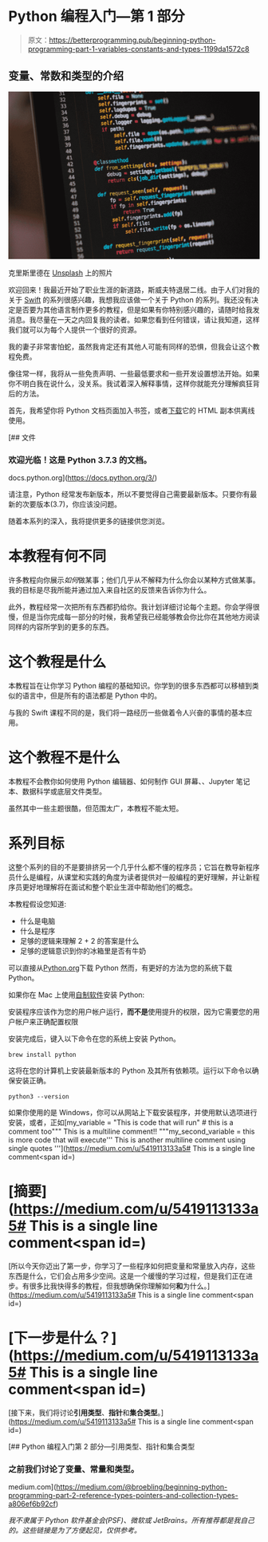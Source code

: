 # Python 编程入门—第 1 部分

> 原文：<https://betterprogramming.pub/beginning-python-programming-part-1-variables-constants-and-types-1199da1572c8>

## 变量、常数和类型的介绍

![](img/ea78fdfd6a2101c3790a24d4e696a567.png)

克里斯里德在 [Unsplash](https://unsplash.com?utm_source=medium&utm_medium=referral) 上的照片

欢迎回来！我最近开始了职业生涯的新道路，斯威夫特退居二线。由于人们对我的关于 [Swift](https://medium.com/swift2go/beginning-swift-programming-part-1-variables-constants-and-types-776ad50952f1) 的系列很感兴趣，我想我应该做一个关于 Python 的系列。我还没有决定是否要为其他语言制作更多的教程，但是如果有你特别感兴趣的，请随时给我发消息。我尽量在一天之内回复我的读者。如果您看到任何错误，请让我知道，这样我们就可以为每个人提供一个很好的资源。

我的妻子非常害怕蛇，虽然我肯定还有其他人可能有同样的恐惧，但我会让这个教程免费。

像往常一样，我将从一些免责声明、一些最低要求和一些开发设置想法开始。如果你不明白我在说什么，没关系。我试着深入解释事情，这样你就能充分理解疯狂背后的方法。

首先，我希望你将 Python 文档页面加入书签，或者[下载](https://docs.python.org/3/download.html)它的 HTML 副本供离线使用。

 [## 文件

### 欢迎光临！这是 Python 3.7.3 的文档。

docs.python.org](https://docs.python.org/3/) 

请注意，Python 经常发布新版本，所以不要觉得自己需要最新版本。只要你有最新的次要版本(3.7)，你应该没问题。

随着本系列的深入，我将提供更多的链接供您浏览。

# 本教程有何不同

许多教程向你展示*如何*做某事；他们几乎从不解释为什么你会以某种方式做某事。我的目标是尽我所能并通过加入来自社区的反馈来告诉你为什么。

此外，教程经常一次把所有东西都扔给你。我计划详细讨论每个主题。你会学得很慢，但是当你完成每一部分的时候，我希望我已经能够教会你比你在其他地方阅读同样的内容所学到的更多的东西。

# 这个教程是什么

本教程旨在让你学习 Python 编程的基础知识。你学到的很多东西都可以移植到类似的语言中，但是所有的语法都是 Python 中的。

与我的 Swift 课程不同的是，我们将一路经历一些做着令人兴奋的事情的基本应用。

# 这个教程不是什么

本教程不会教你如何使用 Python 编辑器、如何制作 GUI 屏幕、<insert python="" module="" here="">、Jupyter 笔记本、数据科学或底层文件类型。</insert>

虽然其中一些主题很酷，但范围太广，本教程不能太短。

# 系列目标

这整个系列的目的不是要排挤另一个几乎什么都不懂的程序员；它旨在教导新程序员什么是编程，从课堂和实践的角度为读者提供对一般编程的更好理解，并让新程序员更好地理解将在面试和整个职业生涯中帮助他们的概念。

本教程假设您知道:

*   什么是电脑
*   什么是程序
*   足够的逻辑来理解 2 + 2 的答案是什么
*   足够的逻辑意识到你的冰箱里是否有牛奶

可以直接从[Python.org](https://www.python.org/)下载 Python 然而，有更好的方法为您的系统下载 Python。

如果你在 Mac 上使用[自制软件](https://brew.sh)安装 Python:

安装程序应该作为您的用户帐户运行，**而不是**使用提升的权限，因为它需要您的用户帐户来正确配置权限

安装完成后，键入以下命令在您的系统上安装 Python。

```
brew install python
```

这将在您的计算机上安装最新版本的 Python 及其所有依赖项。运行以下命令以确保安装正确。

```
python3 --version
```

如果你使用的是 Windows，你可以从网站上下载安装程序，并使用默认选项进行安装，或者，正如[my_variable = "This is code that will run" # this is a comment too"""
This is a
multiline
comment!!
"""my_second_variable = this is more code that will execute'''
This is another
multiline comment
using single quotes
'''](https://medium.com/u/5419113133a5# This is a single line comment</span><span id=)

# [摘要](https://medium.com/u/5419113133a5# This is a single line comment</span><span id=)

[所以今天你迈出了第一步，你学习了一些程序如何把变量和常量放入内存，这些东西是什么，它们会占用多少空间。这是一个缓慢的学习过程，但是我们正在进步。有很多比我快得多的教程，但我想确保你理解如何**和**为什么。](https://medium.com/u/5419113133a5# This is a single line comment</span><span id=)

# [下一步是什么？](https://medium.com/u/5419113133a5# This is a single line comment</span><span id=)

[接下来，我们将讨论**引用类型**、**指针**和**集合类型**。](https://medium.com/u/5419113133a5# This is a single line comment</span><span id=)

[](https://medium.com/@broebling/beginning-python-programming-part-2-reference-types-pointers-and-collection-types-a806ef6b92cf) [## Python 编程入门第 2 部分—引用类型、指针和集合类型

### 之前我们讨论了变量、常量和类型。

medium.com](https://medium.com/@broebling/beginning-python-programming-part-2-reference-types-pointers-and-collection-types-a806ef6b92cf) 

*我不隶属于 Python 软件基金会(PSF)、微软或 JetBrains。所有推荐都是我自己的。这些链接是为了方便起见，仅供参考。*